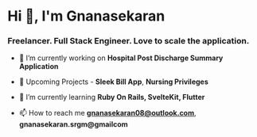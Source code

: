 <h1>Hi 👋, I'm Gnanasekaran</h1>
<h3>Freelancer. Full Stack Engineer. Love to scale the application.</h3>


- 🔭 I’m currently working on **Hospital Post Discharge Summary Application** 

- 🔭 Upcoming Projects - **Sleek Bill App**, **Nursing Privileges**

- 🌱 I’m currently learning **Ruby On Rails, SvelteKit, Flutter**

- 📫 How to reach me **gnanasekaran08@outlook.com**, **gnanasekaran.srgm@gmailcom**
